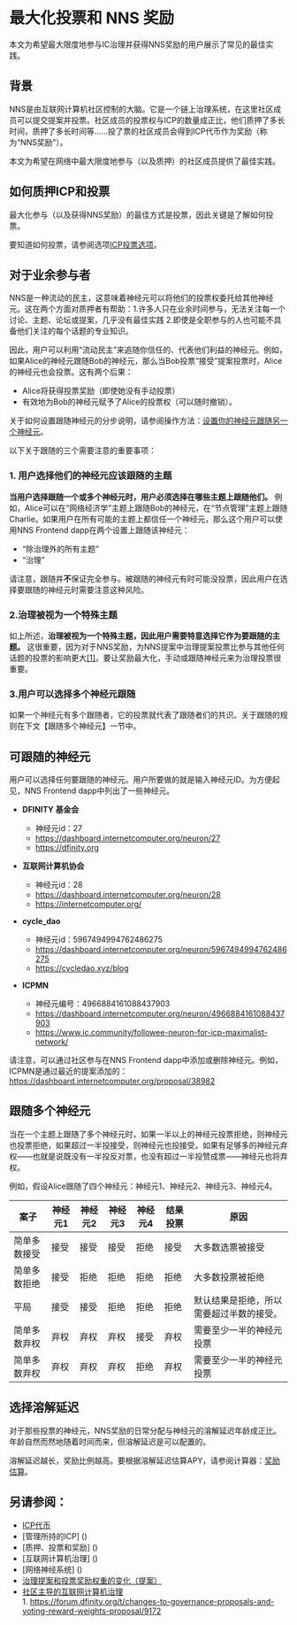 # 最大化投票和 NNS 奖励
本文为希望最大限度地参与IC治理并获得NNS奖励的用户展示了常见的最佳实践。

## 背景
NNS是由互联网计算机社区控制的大脑。它是一个链上治理系统，在这里社区成员可以提交提案并投票。社区成员的投票权与ICP的数量成正比，他们质押了多长时间，质押了多长时间等......投了票的社区成员会得到ICP代币作为奖励（称为“NNS奖励”）。

本文为希望在网络中最大限度地参与（以及质押）的社区成员提供了最佳实践。

## 如何质押ICP和投票
最大化参与（以及获得NNS奖励）的最佳方式是投票，因此关键是了解如何投票。

要知道如何投票，请参阅选项[ICP投票选项](https://wiki.internetcomputer.org/wiki/ICP_voting_options)。

## 对于业余参与者
NNS是一种流动的民主，这意味着神经元可以将他们的投票权委托给其他神经元。这在两个方面对质押者有帮助：1.许多人只在业余时间参与，无法关注每一个讨论、主题、论坛或提案，几乎没有最佳实践 2.即使是全职参与的人也可能不具备他们关注的每个话题的专业知识。

因此，用户可以利用“流动民主”来追随你信任的、代表他们利益的神经元。例如，如果Alice的神经元跟随Bob的神经元，那么当Bob投票“接受”提案投票时，Alice的神经元也会投票。这有两个后果：

* Alice将获得投票奖励（即使她没有手动投票） 
* 有效地为Bob的神经元赋予了Alice的投票权（可以随时撤销）。 

关于如何设置跟随神经元的分步说明，请参阅操作方法：[设置你的神经元跟随另一个神经元](https://wiki.internetcomputer.org/wiki/How-To:_Set_your_neuron_to_follow_another_neuron)。

以下关于跟随的三个需要注意的重要事项：

### 1. 用户选择他们的神经元应该跟随的主题  

**当用户选择跟随一个或多个神经元时，用户必须选择在哪些主题上跟随他们。** 例如，Alice可以在“网络经济学”主题上跟随Bob的神经元，在“节点管理”主题上跟随Charlie。如果用户在所有可能的主题上都信任一个神经元，那么这个用户可以使用NNS Frontend dapp在两个设置上跟随该神经元：

* “除治理外的所有主题”
* “治理”  

请注意，跟随并**不**保证完全参与。被跟随的神经元有时可能没投票，因此用户在选择要跟随的神经元时需要注意这种风险。

### 2.治理被视为一个特殊主题
如上所述，**治理被视为一个特殊主题，因此用户需要特意选择它作为要跟随的主题。** 这很重要，因为对于NNS奖励，为NNS提案中治理提案投票比参与其他任何话题的投票的影响更大[[1]](https://forum.dfinity.org/t/changes-to-governance-proposals-and-voting-reward-weights-proposal/9172)。要让奖励最大化，手动或跟随神经元来为治理投票很重要。

### 3.用户可以选择多个神经元跟随
如果一个神经元有多个跟随者，它的投票就代表了跟随者们的共识。关于跟随的规则在下文【跟随多个神经元】一节中。

## 可跟随的神经元
用户可以选择任何要跟随的神经元。用户所要做的就是输入神经元ID。为方便起见，NNS  Frontend dapp中列出了一些神经元。  

* **DFINITY 基金会**  
  * 神经元id：27
  * https://dashboard.internetcomputer.org/neuron/27
  * https://dfinity.org  

* **互联网计算机协会**
  * 神经元id：28  
  * https://dashboard.internetcomputer.org/neuron/28
  * https://internetcomputer.org/

* **cycle_dao**
  * 神经元id：5967494994762486275  
  * https://dashboard.internetcomputer.org/neuron/5967494994762486275
  * https://cycledao.xyz/blog

* **ICPMN**
  * 神经元编号：4966884161088437903  
  * https://dashboard.internetcomputer.org/neuron/4966884161088437903
  * https://www.ic.community/followee-neuron-for-icp-maximalist-network/  

请注意，可以通过社区参与在NNS Frontend dapp中添加或删除神经元。例如，ICPMN是通过最近的提案添加的：https://dashboard.internetcomputer.org/proposal/38982  


## 跟随多个神经元
当在一个主题上跟随了多个神经元时，如果一半以上的神经元投票拒绝，则神经元也投票拒绝，如果超过一半投接受，则神经元也投接受。如果有足够多的神经元弃权——也就是说既没有一半投反对票，也没有超过一半投赞成票——神经元也将弃权。

例如，假设Alice跟随了四个神经元：神经元1、神经元2、神经元3、神经元4。



|  案子      | 神经元1  |  神经元2  | 神经元3 | 神经元4 | 结果投票 |  原因  |
|  --  |  -- |  --  | -- | -- | -- | -- |  
|简单多数接受 |	接受 |	接受 | 	接受	| 拒绝 |	接受 |	大多数选票被接受 |
| 简单多数拒绝 |	接受 |	拒绝	| 拒绝 |	拒绝	| 拒绝	| 大多数投票被拒绝 |
| 平局 |	接受	| 接受	| 拒绝	| 拒绝	| 拒绝	| 默认结果是拒绝，所以需要超过半数的接受。 |  
| 简单多数弃权 | 弃权	| 弃权	| 弃权	| 接受	| 弃权	| 需要至少一半的神经元投票 | 
| 简单多数弃权 |	弃权	| 弃权	| 弃权	| 拒绝	| 弃权	| 需要至少一半的神经元投票 |

## 选择溶解延迟
对于那些投票的神经元，NNS奖励的日常分配与神经元的溶解延迟年龄成正比。年龄自然而然地随着时间而来，但溶解延迟是可以配置的。

溶解延迟越长，奖励比例越高。要根据溶解延迟估算APY，请参阅计算器：[奖励估算](https://dashboard.internetcomputer.org/governance)。

## 另请参阅：
* [ICP代币]()
* [管理所持的ICP] ()
* [质押、投票和奖励] ()
* [互联网计算机治理] ()
* [网络神经系统] ()
* [治理提案和投票奖励权重的变化（提案）](https://forum.dfinity.org/t/changes-to-governance-proposals-and-voting-reward-weights-proposal/9172)  
* [社区主导的互联网计算机治理](https://medium.com/dfinity/the-community-led-governance-of-the-internet-computer-b863cd2975ba)  
      1.  https://forum.dfinity.org/t/changes-to-governance-proposals-and-voting-reward-weights-proposal/9172